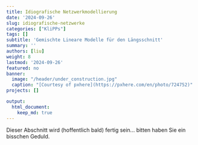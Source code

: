 ```yaml
---
title: Idiografische Netzwerkmodellierung
date: '2024-09-26'
slug: idiografische-netzwerke
categories: ["KliPPs"]
tags: []
subtitle: 'Gemischte Lineare Modelle für den Längsschnitt'
summary: ''
authors: [liu]
weight: 8
lastmod: '2024-09-26'
featured: no
banner:
  image: "/header/under_construction.jpg"
  caption: "[Courtesy of pxhere](https://pxhere.com/en/photo/724752)"
projects: []

output:
  html_document:
    keep_md: true
---
```


Dieser Abschnitt wird (hoffentlich bald) fertig sein... bitten haben Sie ein bisschen Geduld.

